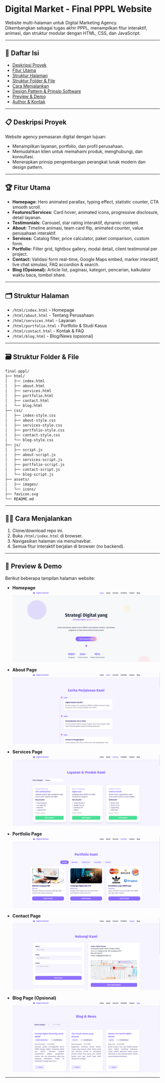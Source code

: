 # Digital Market - Final PPPL Website

Website multi-halaman untuk Digital Marketing Agency.  
Dikembangkan sebagai tugas akhir PPPL, menampilkan fitur interaktif, animasi, dan struktur modular dengan HTML, CSS, dan JavaScript.

---

## 🚀 **Daftar Isi**

- [Deskripsi Proyek](#deskripsi-proyek)
- [Fitur Utama](#fitur-utama)
- [Struktur Halaman](#struktur-halaman)
- [Struktur Folder & File](#struktur-folder--file)
- [Cara Menjalankan](#cara-menjalankan)
- [Design Pattern & Prinsip Software](#design-pattern--prinsip-software)
- [Preview & Demo](#preview--demo)
- [Author & Kontak](#author--kontak)

---

## 📋 **Deskripsi Proyek**

Website agency pemasaran digital dengan tujuan:

- Menampilkan layanan, portfolio, dan profil perusahaan.
- Memudahkan klien untuk memahami produk, menghubungi, dan konsultasi.
- Menerapkan prinsip pengembangan perangkat lunak modern dan design pattern.

---

## 🏆 **Fitur Utama**

- **Homepage:** Hero animated parallax, typing effect, statistic counter, CTA smooth scroll.
- **Features/Services:** Card hover, animated icons, progressive disclosure, detail layanan.
- **Testimonials:** Carousel, star rating interaktif, dynamic content.
- **About:** Timeline animasi, team card flip, animated counter, value perusahaan interaktif.
- **Services:** Catalog filter, price calculator, paket comparison, custom form.
- **Portfolio:** Filter grid, lightbox gallery, modal detail, client testimonial per project.
- **Contact:** Validasi form real-time, Google Maps embed, marker interaktif, live chat simulasi, FAQ accordion & search.
- **Blog (Opsional):** Article list, paginasi, kategori, pencarian, kalkulator waktu baca, tombol share.

---

## 🗂️ **Struktur Halaman**

- `/html/index.html` - Homepage
- `/html/about.html` - Tentang Perusahaan
- `/html/services.html` - Layanan
- `/html/portfolio.html` - Portfolio & Studi Kasus
- `/html/contact.html` - Kontak & FAQ
- `/html/blog.html` - Blog/News (opsional)

---

## 🗃️ **Struktur Folder & File**

```
final-pppl/
├── html/
│   ├── index.html
│   ├── about.html
│   ├── services.html
│   ├── portfolio.html
│   ├── contact.html
│   └── blog.html
├── css/
│   ├── index-style.css
│   ├── about-style.css
│   ├── services-style.css
│   ├── portfolio-style.css
│   ├── contact-style.css
│   └── blog-style.css
├── js/
│   ├── script.js
│   ├── about-script.js
│   ├── services-script.js
│   ├── portfolio-script.js
│   ├── contact-script.js
│   └── blog-script.js
├── assets/
│   ├── images/
│   └── icons/
├── favicon.svg
└── README.md
```

---

## 👨‍💻 **Cara Menjalankan**

1. Clone/download repo ini.
2. Buka `/html/index.html` di browser.
3. Navigasikan halaman via menu/navbar.
4. Semua fitur interaktif berjalan di browser (no backend).

---

## 📸 Preview & Demo

Berikut beberapa tampilan halaman website:

- **Homepage**
  ![Preview Homepage](preview/home.png)

- **About Page**
  ![Preview About](preview/about.png)

- **Services Page**
  ![Preview Services](preview/services.png)

- **Portfolio Page**
  ![Preview Portfolio](preview/portfolio.png)

- **Contact Page**
  ![Preview Contact](preview/contact.png)

- **Blog Page (Opsional)**
  ![Preview Blog](preview/blog.png)

---
